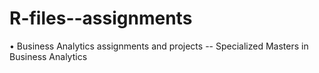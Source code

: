 # R-files--assignments
•	Business Analytics assignments and projects -- Specialized Masters in Business Analytics
